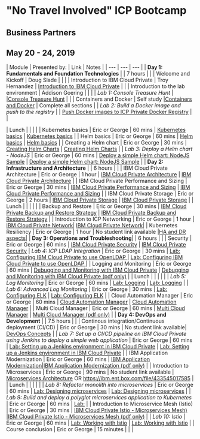 # "No Travel Involved" ICP Bootcamp

## Business Partners

## May 20 - 24, 2019


| Module | Presented by: | Link | Notes |
| --- | --- | --- | 
| **Day 1: Fundamentals and Foundation Technologies** | | 7 hours | |
| Welcome and Kickoff | Doug Slade |  | |
| Introduction to IBM Cloud Private | Troy Hernandez | [Introduction to IBM Cloud Private](https://github.com/ibm-cloud-architecture/icp-admin-bootcamp/blob/master/unit-presentations/01%20-%20Introduction%20to%20IBM%20Cloud%20Private%20v1.0.1.pdf ) | |
| Introduction to the lab environment | Addison Goering |  | |
| _Lab 1: Console Treasure Hunt_ | |[Console Treasure Hunt](https://github.com/ibm-cloud-architecture/icp-admin-bootcamp/blob/master/labs/Lab%2003%20Console%20Treasure%20Hunt.md) | |
| Containers and Docker | Self study |[Containers and Docker](https://www.ibm.com/cloud/garage/content/course/containers-and-docker/0) | Complete all sections |
| _Lab 2: Build a Docker image and push to the registry_ |  | [Push Docker images to ICP Private Docker Registry](https://github.ibm.com/CASE/cloud-private-bootcamp/blob/master/Labs/Lab%2002%20Private%20Docker%20Registry.md) |  |


| Lunch | | | | 
| Kubernetes basics | Eric or George | 60 mins | [Kubernetes basics](https://github.com/ibm-cloud-architecture/icp-admin-bootcamp/blob/master/unit-presentations/04%20-%20Kubernetes%20Basics%20v1.0.1.pdf) | [Kubernetes basics](https://github.ibm.com/CASE/cloud-private-bootcamp/blob/master/Unit-Presentations/04%20-%20Kubernetes%20Basics%20v1.0.1.pptx) |
| Helm basics | Eric or George | 60 mins | [Helm basics](https://github.com/ibm-cloud-architecture/icp-admin-bootcamp/blob/master/unit-presentations/05%20-%20Helm%20Basics%20v1.01.pdf) | [Helm basics](https://github.ibm.com/CASE/cloud-private-bootcamp/blob/master/Unit-Presentations/05%20-%20Helm%20Basics%20v1.01.pptx) |
| Creating a Helm chart  | Eric or George | 30 mins | [Creating Helm Charts](https://github.com/ibm-cloud-architecture/icp-admin-bootcamp/blob/master/unit-presentations/06%20-%20Creating%20Helm%20Charts%20v1.0.1.pdf) | [Creating Helm Charts](https://github.ibm.com/CASE/cloud-private-bootcamp/blob/master/Unit-Presentations/06%20-%20Creating%20Helm%20Charts%20v1.0.1.pptx) |
| _Lab 3: Deploy a Helm chart - NodeJS_ | Eric or George | 60 mins | [Deploy a simple Helm chart: NodeJS Sample](https://github.com/ibm-cloud-architecture/icp-admin-bootcamp/blob/master/labs/Lab%2005%20Deploy%20NodeJS%20Helm.md) |  [Deploy a simple Helm chart: NodeJS Sample](https://github.com/ibm-cloud-architecture/icp-admin-bootcamp/blob/master/labs/Lab%2005%20Deploy%20NodeJS%20Helm.md) |
| **Day 2: Infrastructure and Architecture** | | 6 hours | |
| IBM Cloud Private Architecture | Eric or George | 1 hour | [IBM Cloud Private Architecture](https://github.com/ibm-cloud-architecture/icp-admin-bootcamp/blob/master/unit-presentations/07%20-%20ICP%20Architecture%20v1.0.1.pdf) |  [IBM Cloud Private Architecture](https://github.ibm.com/CASE/cloud-private-bootcamp/blob/master/Unit-Presentations/07%20-%20ICP%20Architecture%20v1.0.1.pptx) |
| IBM Cloud Private Performance and Sizing | Eric or George | 30 mins | [IBM Cloud Private Performance and Sizing](https://github.com/ibm-cloud-architecture/icp-admin-bootcamp/blob/master/unit-presentations/08%20-%20ICP%20Performance%20and%20Sizing.pdf) | [IBM Cloud Private Performance and Sizing](https://github.ibm.com/CASE/cloud-private-bootcamp/blob/master/Unit-Presentations/08%20-%20ICP%20Performance%20and%20Sizing.pptx) |
| IBM Cloud Private Storage | Eric or George | 2 hours | [IBM Cloud Private Storage](https://github.com/ibm-cloud-architecture/icp-admin-bootcamp/blob/master/unit-presentations/09%20-%20ICP%20Storage%20v1.0.1.pdf) | [IBM Cloud Private Storage](https://github.ibm.com/CASE/cloud-private-bootcamp/blob/master/Unit-Presentations/09%20-%20ICP%20Storage%20v1.0.1.pptx) |
| Lunch | | | | |
| Backup and Restore | Eric or George | 30 mins | [IBM Cloud Private Backup and Restore Strategy](https://github.com/ibm-cloud-architecture/icp-admin-bootcamp/blob/master/unit-presentations/10%20-%20ICP%20Backup%20%26%20Restore%20Strategy%20v1.0.1.pdf) | [IBM Cloud Private Backup and Restore Strategy](https://github.ibm.com/CASE/cloud-private-bootcamp/blob/master/Unit-Presentations/10%20-%20ICP%20Backup%20%26%20Restore%20Strategy%20v1.0.1.pptx) |
| Introduction to ICP Networking | Eric or George | 1 hour | [IBM Cloud Private Network](https://github.com/ibm-cloud-architecture/icp-admin-bootcamp/blob/master/unit-presentations/11%20-%20ICP%20Network%20v1.0.1.pdf)| [IBM Cloud Private Network](https://github.ibm.com/CASE/cloud-private-bootcamp/blob/master/Unit-Presentations/11%20-%20ICP%20Network%20v1.0.1.pptx)|
| Kubernetes Resiliency | Eric or George | 1 hour | No student link available |[HA and DR aspects](https://github.ibm.com/CASE/violet-build-bootcamp/blob/master/presentations/HADR%20aspects.pptx)|
| **Day 3: Operations and Troubleshooting**| | 6 hours | |
| Security | Eric or George | 60 mins | [IBM Cloud Private Security](https://github.com/ibm-cloud-architecture/icp-admin-bootcamp/blob/master/unit-presentations/12%20-%20ICP%20Security%20v1.0.1.pdf) | [IBM Cloud Private Security](https://github.ibm.com/CASE/cloud-private-bootcamp/blob/master/Unit-Presentations/12%20-%20ICP%20Security%20v1.0.1.pptx)
| _Lab 4: ICP LDAP Integration_ | Eric or George | 30 mins | [Lab: Configuring IBM Cloud Private to use OpenLDAP ](https://github.ibm.com/CASE/cloud-private-bootcamp/blob/master/Labs/Lab%2006%20OpenLDAP.md) | [Lab: Configuring IBM Cloud Private to use OpenLDAP ](https://github.ibm.com/CASE/cloud-private-bootcamp/blob/master/Labs/Lab%2006%20OpenLDAP.md)|
| Logging and Monitoring  | Eric or George | 60 mins | [Debugging and Monitoring with IBM Cloud Private](https://github.com/ibm-cloud-architecture/icp-admin-bootcamp/blob/master/unit-presentations/13%20-%20ICP%20Logging%20and%20Monitoring.pdf) | [Debugging and Monitoring with IBM Cloud Private (pdf only)](https://github.com/ibm-cloud-architecture/icp-admin-bootcamp/blob/master/unit-presentations/13%20-%20ICP%20Logging%20and%20Monitoring.pdf) |
| Lunch | | | | |
| _Lab 5: Log Monitoring_ | Eric or George | 60 mins | [Lab: Logging](https://github.ibm.com/CASE/cloud-private-bootcamp/blob/master/Labs/Lab%2007%20Logging.md) | [Lab: Logging](https://github.ibm.com/CASE/cloud-private-bootcamp/blob/master/Labs/Lab%2007%20Logging.md) |
| _Lab 6: Advanced Log Monitoring_ | Eric or George | 30 mins | [Lab: Configuring ELK](https://github.ibm.com/CASE/cloud-private-bootcamp/blob/master/Labs/Lab%2008%20-%20Modified%20Logging.md) | [Lab: Configuring ELK](https://github.ibm.com/CASE/cloud-private-bootcamp/blob/master/Labs/Lab%2008%20-%20Modified%20Logging.md) |
| Cloud Automation Manager | Eric or George | 60 mins |  [Cloud Automation Manager](https://github.com/ibm-cloud-architecture/icp-admin-bootcamp/blob/master/unit-presentations/21%20-%20Cloud%20Automation%20Manager%201.0.1.pdf) | [Cloud Automation Manager](https://github.ibm.com/CASE/cloud-private-bootcamp/blob/master/Unit-Presentations/21%20-%20Cloud%20Automation%20Manager.pptx) |
| Multi Cloud Manager | Eric or George | 60 mins | [Multi Cloud Manager](https://github.com/ibm-cloud-architecture/icp-admin-bootcamp/blob/master/unit-presentations/23%20%20Multi%20Cloud%20Manager%20-%20Addendum%20to%20ICP%20Architecture.pdf) | [Multi Cloud Manager (pdf only)](https://github.com/ibm-cloud-architecture/icp-admin-bootcamp/blob/master/unit-presentations/23%20%20Multi%20Cloud%20Manager%20-%20Addendum%20to%20ICP%20Architecture.pdf) |
| **Day 4: DevOps and Development** | | 7.5 hours | |
| Continous integration/Continuous deployment (CI/CD) | Eric or George | 30 mins | No student link available| [DevOps Concepts](https://github.ibm.com/ibm-cloud-academy/content/blob/master/Infrastructure_Architecture/DevOps/DevOps_Concepts.pptx) |
|  _Lab 7: Set up a CI/CD pipeline on IBM Cloud Private using Jenkins to deploy a simple web application_ | Eric or George | 60 mins | [Lab: Setting up a Jenkins environment in IBM Cloud Private](https://github.ibm.com/ibm-cloud-academy/content/blob/master/Compute_Model/Containers/ICP-entdev/3.2-Jenkins.pdf) | [Lab: Setting up a Jenkins environment in IBM Cloud Private](https://github.ibm.com/ibm-cloud-academy/content/blob/master/Compute_Model/Containers/ICP-entdev/3.2-Jenkins.pdf) |
| IBM Application Modernization | Eric or George | 60 mins |  [IBM Application Modernization](https://github.com/ibm-cloud-architecture/icp-admin-bootcamp/blob/master/unit-presentations/20%20-%20App%20Modernization%20v1.0.1.pdf)|[IBM Application Modernization (pdf only)](https://github.com/ibm-cloud-architecture/icp-admin-bootcamp/blob/master/unit-presentations/20%20-%20App%20Modernization%20v1.0.1.pdf) |
| Introduction to Microservices | Eric or George | 90 mins | No student link available | [Microservices Architecture](https://github.ibm.com/ibm-cloud-academy/content/blob/master/Infrastructure_Architecture/DevOps/DevOps_Concepts.pptx) OR https://ibm.ent.box.com/file/433545017585 |
| Lunch | | | | |
| _Lab 8: Refactor monolith into microservices_ | Eric or George | 60 mins | [Lab: Designing microservices](https://github.ibm.com/ibm-cloud-academy/content/blob/master/Application_Architecture/Microservices/Design/Microservices-Design.pdf) | [Lab: Designing microservices](https://github.ibm.com/ibm-cloud-academy/content/blob/master/Application_Architecture/Microservices/Design/Microservices-Design.pdf) |
| _Lab 9: Build and deploy a polyglot microservices application to Kubernetes_ | Eric or George | 60 mins | [Lab:](presentations/Day%204%20-%20RBAC%20with%20LDAP%20Lab.pptx) |
| Introduction to Microservice Mesh (Istio) | Eric or George | 30 mins | [IBM Cloud Private Istio - Microservices Mesh)](https://github.com/ibm-cloud-architecture/icp-admin-bootcamp/blob/master/unit-presentations/22%20-%20ICP%20Istio%20Microservice%20Mesh%20v1.0.1.pdf)  |[IBM Cloud Private Istio - Microservices Mesh (pdf only)](https://github.com/ibm-cloud-architecture/icp-admin-bootcamp/blob/master/unit-presentations/22%20-%20ICP%20Istio%20Microservice%20Mesh%20v1.0.1.pdf) |
| _Lab 10: Istio_ | Eric or George | 60 mins | [Lab: Working with Istio](https://github.ibm.com/ibm-cloud-academy/content/blob/master/Application_Architecture/Microservices/istio-1.0-lab.pdf) | [Lab: Working with Istio](https://github.ibm.com/ibm-cloud-academy/content/blob/master/Application_Architecture/Microservices/istio-1.0-lab.pdf) |
| Course conclusion | Eric or George | 15 minutes | |  |



